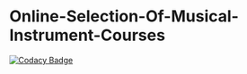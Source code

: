 # Online-Selection-Of-Musical-Instrument-Courses

[![Codacy Badge](https://app.codacy.com/project/badge/Grade/2b97bdf484044090bf869ec292fb2cb5)](https://www.codacy.com/gh/stepin105197/Online-Selection-Of-Musical-Instrument-Courses/dashboard?utm_source=github.com&amp;utm_medium=referral&amp;utm_content=stepin105197/Online-Selection-Of-Musical-Instrument-Courses&amp;utm_campaign=Badge_Grade)
